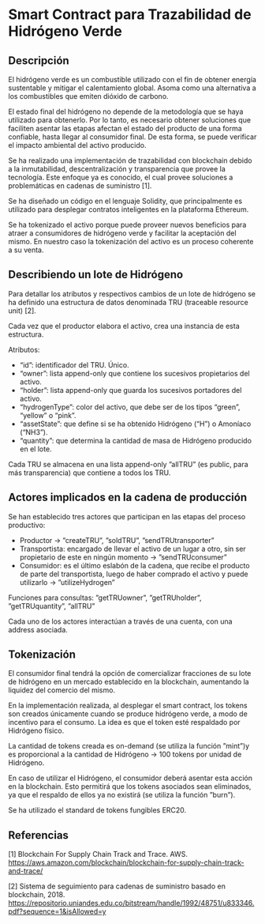# Smart Contract para Trazabilidad de Hidrógeno Verde

## Descripción

El hidrógeno verde es un combustible utilizado con el fin de obtener energía sustentable y mitigar el calentamiento global. Asoma como una alternativa a los combustibles que emiten dióxido de carbono.

El estado final del hidrógeno no depende de la metodología que se haya utilizado para obtenerlo. Por lo tanto, es necesario obtener soluciones que faciliten asentar las etapas afectan el estado del producto de una forma confiable, hasta llegar al consumidor final. De esta forma, se puede verificar el impacto ambiental del activo producido.

Se ha realizado una implementación de trazabilidad con blockchain debido a la inmutabilidad, descentralización y transparencia que provee la tecnología. Este enfoque ya es conocido, el cual provee soluciones a problemáticas en cadenas de suministro [1].

Se ha diseñado un código en el lenguaje Solidity, que principalmente es utilizado para desplegar contratos inteligentes en la plataforma Ethereum.

Se ha tokenizado el activo porque puede proveer nuevos beneficios para atraer a consumidores de hidrógeno verde y facilitar la aceptación del mismo. En nuestro caso la tokenización del activo es un proceso coherente a su venta. 

## Describiendo un lote de Hidrógeno

Para detallar los atributos y respectivos cambios de un lote de hidrógeno se ha definido una estructura de datos denominada TRU (traceable resource unit) [2]. 

Cada vez que el productor elabora el activo, crea una instancia de esta estructura.

Atributos:
* “id”: identificador del TRU.  Único.
* “owner”: lista append-only que contiene los sucesivos propietarios del activo.
* “holder”: lista append-only que guarda los sucesivos portadores del activo.
* “hydrogenType”: color del activo, que debe ser de los tipos “green”, “yellow” o “pink”.
* “assetState”: que define si se ha obtenido Hidrógeno (“H”) o Amoníaco (“NH3”).
* “quantity”: que determina la cantidad de masa de Hidrógeno producido en el lote.

Cada TRU se almacena en una lista append-only ”allTRU” (es public, para más transparencia) que contiene a todos los TRU.

## Actores implicados en la cadena de producción

Se han establecido tres actores que participan en las etapas del proceso productivo: 
* Productor → ”createTRU”, ”soldTRU”, ”sendTRUtransporter”
* Transportista: encargado de llevar el activo de un lugar a otro, sin ser propietario de este en ningún momento → ”sendTRUconsumer”
* Consumidor: es el último eslabón de la cadena, que recibe el producto de parte del transportista, luego de haber comprado el activo y puede utilizarlo → ”utilizeHydrogen”

Funciones para consultas: ”getTRUowner”, ”getTRUholder”, ”getTRUquantity”, ”allTRU”

Cada uno de los actores interactúan a través de una cuenta, con una address asociada.

## Tokenización

El consumidor final tendrá la opción de comercializar fracciones de su lote de hidrógeno en un mercado establecido en la blockchain, aumentando la liquidez del comercio del mismo. 

En la implementación realizada, al desplegar el smart contract, los tokens son creados únicamente cuando se produce hidrógeno verde, a modo de incentivo para el consumo. La idea es que el token esté respaldado por Hidrógeno físico.

La cantidad de tokens creada es on-demand (se utiliza la función ”mint”)y es proporcional a la cantidad de Hidrógeno → 100 tokens por unidad de Hidrógeno.

En caso de utilizar el Hidrógeno, el consumidor deberá asentar esta acción en la blockchain. Esto permitirá que los tokens asociados sean eliminados, ya que el respaldo de ellos ya no existirá (se utiliza la función ”burn”). 

Se ha utilizado el standard de tokens fungibles ERC20.

## Referencias

[1] Blockchain For Supply Chain Track and Trace. AWS. https://aws.amazon.com/blockchain/blockchain-for-supply-chain-track-and-trace/

[2] Sistema de seguimiento para cadenas de suministro basado en blockchain, 2018. https://repositorio.uniandes.edu.co/bitstream/handle/1992/48751/u833346.pdf?sequence=1&isAllowed=y
